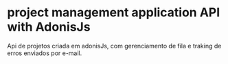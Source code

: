 #   project management application API with AdonisJs
Api de projetos criada em adonisJs, com gerenciamento de fila e traking de erros enviados por e-mail.


